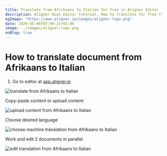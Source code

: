 ```yaml
---
title: Translate from Afrikaans to Italian for free in Aligner Editor
description: Aligner Dual Editor Tutorial. How to translate for free from Afrikaans to Italian. Aligner is multilingual document management platform. 
ogImage: "https://www.aligner.io/images/aligner-logo.png"
date: 2020-05-06T07:09:21+03:00
image: ../images/aligner-logo.png
onBlog: true
---
```


# How to translate document from Afrikaans to Italian

1. Go to editor at [app.aligner.io](https://app.aligner.io "Aligner App web page")

![translate from Afrikaans to Italian](../aligner-blank-editor.png "translate from Afrikaans to Italian")

Copy-paste content or upload content

![upload content from Afrikaans to Italian](../aligner-uploaded-document.png "upload content from Afrikaans to Italian")

Choose desired language

![choose machine translation from Afrikaans to Italian](../aligner-language-dropdown.png "choose machine translation from Afrikaans to Italian")

Work and edit 2 documents in parallel

![edit translation from Afrikaans to Italian](../aligner-double-sitded-editor.png "edit translation from Afrikaans to Italian")

